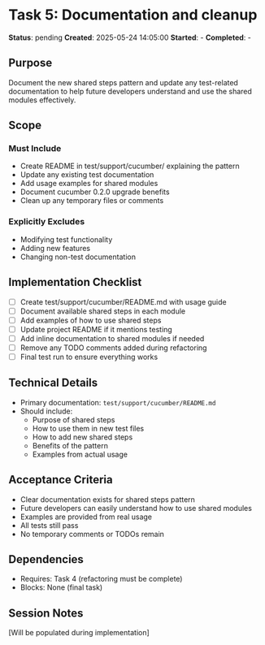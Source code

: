 # Task 5: Documentation and cleanup

**Status**: pending
**Created**: 2025-05-24 14:05:00
**Started**: -
**Completed**: -

## Purpose
Document the new shared steps pattern and update any test-related documentation to help future developers understand and use the shared modules effectively.

## Scope

### Must Include
- Create README in test/support/cucumber/ explaining the pattern
- Update any existing test documentation
- Add usage examples for shared modules
- Document cucumber 0.2.0 upgrade benefits
- Clean up any temporary files or comments

### Explicitly Excludes
- Modifying test functionality
- Adding new features
- Changing non-test documentation

## Implementation Checklist
- [ ] Create test/support/cucumber/README.md with usage guide
- [ ] Document available shared steps in each module
- [ ] Add examples of how to use shared steps
- [ ] Update project README if it mentions testing
- [ ] Add inline documentation to shared modules if needed
- [ ] Remove any TODO comments added during refactoring
- [ ] Final test run to ensure everything works

## Technical Details
- Primary documentation: `test/support/cucumber/README.md`
- Should include:
  - Purpose of shared steps
  - How to use them in new test files
  - How to add new shared steps
  - Benefits of the pattern
  - Examples from actual usage

## Acceptance Criteria
- Clear documentation exists for shared steps pattern
- Future developers can easily understand how to use shared modules
- Examples are provided from real usage
- All tests still pass
- No temporary comments or TODOs remain

## Dependencies
- Requires: Task 4 (refactoring must be complete)
- Blocks: None (final task)

## Session Notes
[Will be populated during implementation]